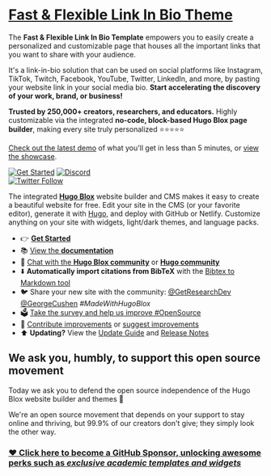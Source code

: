 # [Fast & Flexible Link In Bio Theme](https://github.com/HugoBlox/theme-link-in-bio)

The **Fast & Flexible Link In Bio Template** empowers you to easily create a personalized and customizable page that houses all the important links that you want to share with your audience.

It's a link-in-bio solution that can be used on social platforms like Instagram, TikTok, Twitch, Facebook, YouTube, Twitter, LinkedIn, and more, by pasting your website link in your social media bio. **Start accelerating the discovery of your work, brand, or business!**

️**Trusted by 250,000+ creators, researchers, and educators.** Highly customizable via the integrated **no-code, block-based Hugo Blox page builder**, making every site truly personalized ⭐⭐⭐⭐⭐

[Check out the latest demo](https://link-in-bio-theme.netlify.app) of what you'll get in less than 5 minutes, or [view the showcase](https://hugoblox.com/creators/).

[![Get Started](https://img.shields.io/badge/-Get%20started-ff4655?style=for-the-badge)](https://hugoblox.com/templates/)
[![Discord](https://img.shields.io/discord/722225264733716590?style=for-the-badge)](https://discord.com/channels/722225264733716590/742892432458252370/742895548159492138)  
[![Twitter Follow](https://img.shields.io/twitter/follow/GetResearchDev?label=Follow%20on%20Twitter)](https://twitter.com/GetResearchDev)

The integrated [**Hugo Blox**](https://hugoblox.com) website builder and CMS makes it easy to create a beautiful website for free. Edit your site in the CMS (or your favorite editor), generate it with [Hugo](https://github.com/gohugoio/hugo), and deploy with GitHub or Netlify. Customize anything on your site with widgets, light/dark themes, and language packs.

- 👉 [**Get Started**](https://hugoblox.com/templates/)     
- 📚 [View the **documentation**](https://docs.hugoblox.com/)
- 💬 [Chat with the **Hugo Blox community**](https://discord.gg/z8wNYzb) or [**Hugo community**](https://discourse.gohugo.io)
- ⬇️ **Automatically import citations from BibTeX** with the [Bibtex to Markdown tool](https://github.com/GetRD/academic-file-converter)
- 🐦 Share your new site with the community: [@GetResearchDev](https://twitter.com/GetResearchDev) [@GeorgeCushen](https://twitter.com/GeorgeCushen) _#MadeWithHugoBlox_
- 🗳 [Take the survey and help us improve #OpenSource](https://forms.gle/NioD9VhUg7PNmdCAA)
- 🚀 [Contribute improvements](https://github.com/HugoBlox/hugo-blox-builder/blob/main/CONTRIBUTING.md) or [suggest improvements](https://github.com/HugoBlox/hugo-blox-builder/issues)
- ⬆️ **Updating?** View the [Update Guide](https://docs.hugoblox.com/) and [Release Notes](https://github.com/HugoBlox/hugo-blox-builder/releases)

## We ask you, humbly, to support this open source movement

Today we ask you to defend the open source independence of the Hugo Blox website builder and themes 🐧

We're an open source movement that depends on your support to stay online and thriving, but 99.9% of our creators don't give; they simply look the other way.

### [❤️ Click here to become a GitHub Sponsor, unlocking awesome perks such as _exclusive academic templates and widgets_](https://hugoblox.com/sponsor/)
